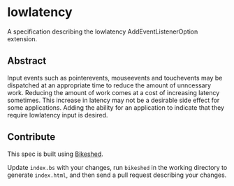 # lowlatency
A specification describing the lowlatency AddEventListenerOption extension.
## Abstract
Input events such as pointerevents, mouseevents and touchevents may be dispatched at an appropriate time to reduce the amount of unncessary work. Reducing the amount of work comes at a cost of increasing latency sometimes. This increase in latency may not be a desirable side effect for some applications. Adding the ability for an application to indicate that they require lowlatency input is desired.
## Contribute

This spec is built using [Bikeshed](https://github.com/tabatkins/bikeshed).

Update `index.bs` with your changes, run `bikeshed` in the working directory to generate `index.html`, and then send a pull request describing your changes.
